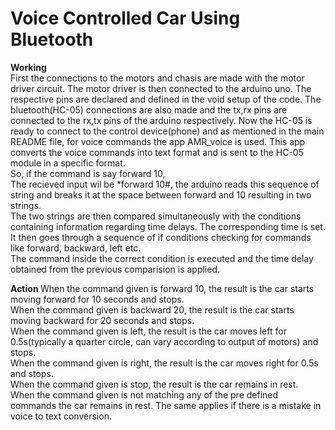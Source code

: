 # Voice Controlled Car Using Bluetooth
<b> Working </b><br>
First the connections to the motors and chasis are made with the motor driver circuit. The motor driver is then connected to 
the arduino uno. The respective pins are declared and defined in the void setup of the code. The bluetooth(HC-05) connections are also made and the tx,rx pins 
are connected to the rx,tx pins of the arduino respectively.
Now the HC-05 is ready to connect to the control device(phone) and as mentioned in the main README file, for voice commands the app AMR_voice is used.
This app converts the voice commands into text format and is sent to the HC-05 module in a specific format.<br>
So, if the command is say forward 10,<br>
The recieved input wil be *forward 10#, 
the arduino reads this sequence of string and breaks it at the space between forward and 10 resulting in two strings.<br>
The two strings are then compared simultaneously with the conditions containing information regarding time delays. The corresponding time is set.<br>
It then goes through a sequence of if conditions checking for commands like forward, backward, left etc.<br>
The command inside the correct condition is executed and the time delay obtained from the previous comparision is applied.<br>

<b> Action </b>
When the command given is forward 10, the result is the car starts moving forward for 10 seconds and stops.<br>
When the command given is backward 20, the result is the car starts moving backward for 20 seconds and stops.<br>
When the command given is left, the result is the car moves left for 0.5s(typically a quarter circle, can vary according to output of motors) and stops.<br>
When the command given is right, the result is the car moves right for 0.5s and stops.<br>
When the command given is stop, the result is the car remains in rest.<br>
When the command given is not matching any of the pre defined commands the car remains in rest. The same applies if there is a mistake in voice to text conversion.<br>
